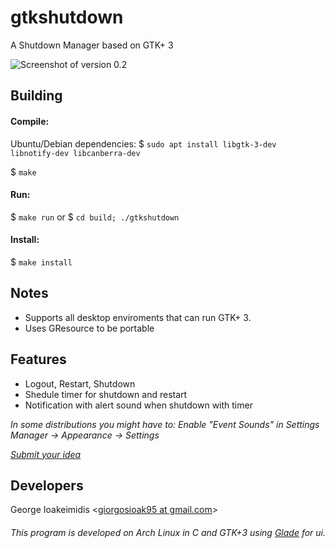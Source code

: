 # gtkshutdown #
A Shutdown Manager based on GTK+ 3

![Screenshot of version 0.2](https://i.imgur.com/hmmMu0Z.png)

## Building ##

#### Compile: ####

Ubuntu/Debian dependencies: $ <code>sudo apt install libgtk-3-dev libnotify-dev libcanberra-dev</code>

$ <code>make</code>

#### Run: ####

$ <code>make run</code>  or  $ <code>cd build; ./gtkshutdown</code>


#### Install: ####

$ <code>make install</code>


## Notes ##

* Supports all desktop enviroments that can run GTK+ 3.
* Uses GResource to be portable

## Features ##

* Logout, Restart, Shutdown
* Shedule timer for shutdown and restart
* Notification with alert sound when shutdown with timer

*In some distributions you might have to: Enable "Event Sounds" in Settings Manager -> Appearance -> Settings*

*[Submit your idea](https://github.com/giorgosioak/gtkshutdown/issues/new)*

## Developers ##

George Ioakeimidis <[giorgosioak95 at gmail.com](mailto:giorgosioak95@gmail.com?Subject=gtkshutdown)>

###### _This program is developed on Arch Linux in C and GTK+3 using [Glade](https://glade.gnome.org/) for ui._ ######
